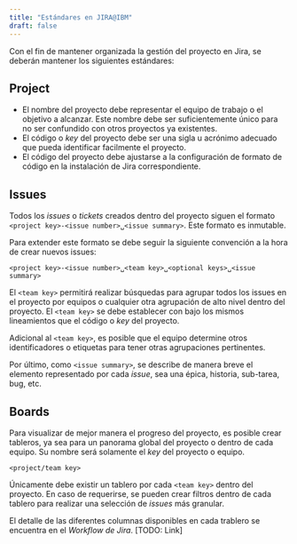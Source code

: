 ```yaml
---
title: "Estándares en JIRA@IBM"
draft: false
---
```


Con el fin de mantener organizada la gestión del proyecto en Jira,
se deberán mantener los siguientes estándares:

## Project

- El nombre del proyecto debe representar el equipo de trabajo o el objetivo a
  alcanzar. Este nombre debe ser suficientemente único para no ser confundido
  con otros proyectos ya existentes.
- El código o _key_ del proyecto debe ser una sigla u acrónimo adecuado que pueda
  identificar facilmente el proyecto.
- El código del proyecto debe ajustarse a la configuración de formato de código
  en la instalación de Jira correspondiente.


## Issues

Todos los _issues_ o _tickets_ creados dentro del proyecto siguen el formato
`<project key>-<issue number>␣<issue summary>`. Este formato es inmutable.

Para extender este formato se debe seguir la siguiente convención a la hora de
crear nuevos issues:

```
<project key>-<issue number>␣<team key>␣<optional keys>␣<issue summary>
```

El `<team key>` permitirá realizar búsquedas para agrupar todos los issues en el
proyecto por equipos o cualquier otra agrupación de alto nivel dentro del proyecto.
El `<team key>` se debe establecer con bajo los mismos lineamientos que el código
o _key_ del proyecto.

Adicional al `<team key>`, es posible que el equipo determine otros identificadores o
etiquetas para tener otras agrupaciones pertinentes.

Por último, como `<issue summary>`, se describe de manera breve el elemento
representado por cada _issue_, sea una épica, historia, sub-tarea, bug, etc.

## Boards

Para visualizar de mejor manera el progreso del proyecto, es posible crear tableros,
ya sea para un panorama global del proyecto o dentro de cada equipo. Su nombre
será solamente el _key_ del proyecto o equipo.

```
<project/team key>
```

Únicamente debe existir un tablero por cada `<team key>` dentro del proyecto.
En caso de requerirse, se pueden crear filtros dentro de cada tablero para realizar
una selección de _issues_ más granular.

El detalle de las diferentes columnas disponibles en cada trablero se encuentra
en el _Workflow de Jira_. [TODO: Link]
